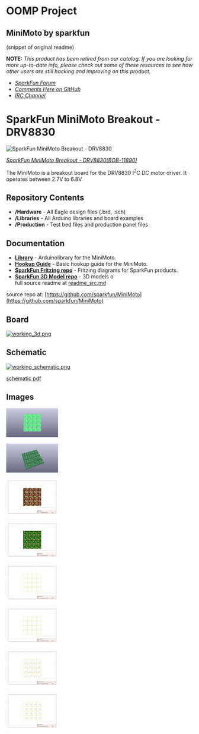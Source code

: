 # OOMP Project  
## MiniMoto  by sparkfun  
  
(snippet of original readme)  
  
**NOTE:** *This product has been retired from our catalog. If you are looking for more up-to-date info, please check out some of these resources to see how other users are still hacking and improving on this product.*  
* *[SparkFun Forum](https://forum.sparkfun.com/)*  
* *[Comments Here on GitHub](https://github.com/sparkfun/MiniMoto/issues)*  
* *[IRC Channel](https://www.sparkfun.com/news/263)*  
  
SparkFun MiniMoto Breakout - DRV8830  
=========================================  
  
![SparkFun MiniMoto Breakout - DRV8830](https://dlnmh9ip6v2uc.cloudfront.net/images/products/1/1/8/9/0/11890-01_medium.jpg)  
  
[*SparkFun MiniMoto Breakout - DRV8830(BOB-11890)*](https://www.sparkfun.com/products/11890)  
  
The MiniMoto is a breakout board for the DRV8830 I<sup>2</sup>C DC motor driver. It operates between 2.7V to 6.8V  
  
Repository Contents  
-------------------  
* **/Hardware** - All Eagle design files (.brd, .sch)  
* **/Libraries** - All Arduino libraries and board examples  
* **/Production** - Test bed files and production panel files  
  
Documentation  
--------------  
* **[Library](https://github.com/sparkfun/SparkFun_MiniMoto_Arduino_Library)** - Arduinolibrary for the MiniMoto.  
* **[Hookup Guide](https://learn.sparkfun.com/tutorials/minimoto-drv8830-hookup-guide)** - Basic hookup guide for the MiniMoto.  
* **[SparkFun Fritzing repo](https://github.com/sparkfun/Fritzing_Parts)** - Fritzing diagrams for SparkFun products.  
* **[SparkFun 3D Model repo](https://github.com/sparkfun/3D_Models)** - 3D models o  
  full source readme at [readme_src.md](readme_src.md)  
  
source repo at: [https://github.com/sparkfun/MiniMoto](https://github.com/sparkfun/MiniMoto)  
## Board  
  
[![working_3d.png](working_3d_600.png)](working_3d.png)  
## Schematic  
  
[![working_schematic.png](working_schematic_600.png)](working_schematic.png)  
  
[schematic pdf](working_schematic.pdf)  
## Images  
  
[![working_3D_bottom.png](working_3D_bottom_140.png)](working_3D_bottom.png)  
  
[![working_3D_top.png](working_3D_top_140.png)](working_3D_top.png)  
  
[![working_assembly_page_01.png](working_assembly_page_01_140.png)](working_assembly_page_01.png)  
  
[![working_assembly_page_02.png](working_assembly_page_02_140.png)](working_assembly_page_02.png)  
  
[![working_assembly_page_03.png](working_assembly_page_03_140.png)](working_assembly_page_03.png)  
  
[![working_assembly_page_04.png](working_assembly_page_04_140.png)](working_assembly_page_04.png)  
  
[![working_assembly_page_05.png](working_assembly_page_05_140.png)](working_assembly_page_05.png)  
  
[![working_assembly_page_06.png](working_assembly_page_06_140.png)](working_assembly_page_06.png)  
